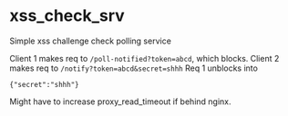 # xss_check_srv
Simple xss challenge check polling service

Client 1 makes req to `/poll-notified?token=abcd`, which blocks.
Client 2 makes req to `/notify?token=abcd&secret=shhh`
Req 1 unblocks into
```
{"secret":"shhh"}
```

Might have to increase proxy_read_timeout if behind nginx.
